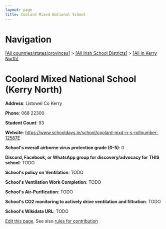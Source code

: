 ```yaml
---
layout: page
title: Coolard Mixed National School
---
```

# Navigation

[[All countries/states/provinces]](../../..) > [[All Irish School Districts]](../..) > [[All In Kerry North]](..)

# Coolard Mixed National School (Kerry North)

**Address**: Listowel Co Kerry

**Phone**: 068 22300

**Student Count**: 93

**Website**: <https://www.schooldays.ie/school/coolard-mxd-n-s-rollnumber-12587E>

**School's overall airborne virus protection grade (0-5)**: 0

**Discord, Facebook, or WhatsApp group for discovery/advocacy for THIS school**: TODO

**School's policy on Ventilation**: TODO

**School's Ventilation Work Completion**: TODO

**School's Air-Purification**: TODO

**School's CO2 monitoring to actively drive ventilation and filtration**: TODO

**School's Wikidata URL**: TODO


[Edit this page](https://github.com/ventilate-schools/Ireland/edit/main/./Kerry_North/Coolard_Mixed_National_School.md). See also [rules for contribution](../../../contribution-rules/)